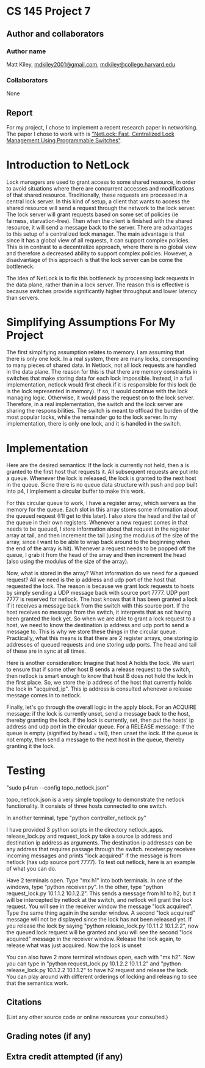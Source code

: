 # CS 145 Project 7

## Author and collaborators
### Author name
Matt Kiley, mdkiley2001@gmail.com, mdkiley@college.harvard.edu

### Collaborators
None

## Report
For my project, I chose to implement a recent research paper in networking.  The paper I chose to work with is ["NetLock: Fast, Centralized Lock Management Using Programmable Switches"](https://courses.grainger.illinois.edu/CS598HPN/fa2020/papers/netlock.pdf).

# Introduction to NetLock
Lock managers are used to grant access to some shared resource, in order to avoid situations where there are concurrent accesses and modifications of that shared resource.  Traditionally, these requests are processed in a central lock server.  In this kind of setup, a client that wants to access the shared resource will send a request through the network to the lock server.  The lock server will grant requests based on some set of policies (ie fairness, starvation-free).  Then when the client is finished with the shared resource, it will send a message back to the server.  There are advantages to this setup of a centralized lock manager.  The main advantage is that since it has a global view of all requests, it can support complex policies.  This is in contrast to a decentralize approach, where there is no global view and therefore a decreased ability to support complex policies.  However, a disadvantage of this approach is that the lock server can be come the bottleneck.

The idea of NetLock is to fix this bottleneck by processing lock requests in the data plane, rather than in a lock server.  The reason this is effective is because switches provide significantly higher throughput and lower latency than servers.

# Simplifying Assumptions For My Project
The first simplifying assumption relates to memory.  I am assuming that there is only one lock.  In a real system, there are many locks, corresponding to many pieces of shared data.  In Netlock, not all lock requests are handled in the data plane.  The reason for this is that there are memory constraints in switches that make storing data for each lock impossible.  Instead, in a full implementation, netlock would first check if it is responsible for this lock (ie is the lock represented in memory).  If so, it would continue with the lock managing logic.  Otherwise, it would pass the request on to the lock server.  Therefore, in a real implementation, the switch and the lock server are sharing the responsibilities.  The switch is meant to offload the burden of the most popular locks, while the remainder go to the lock server.  In my implementation, there is only one lock, and it is handled in the switch.

# Implementation
Here are the desired semantics: If the lock is currently not held, then a is granted to the first host that requests it.  All subsequent requests are put into a queue.  Whenever the lock is released, the lock is granted to the next host in the queue.  Sicne there is no queue data structure with push and pop built into p4, I implement a circular buffer to make this work.

For this circular queue to work, I have a register array, which servers as the memory for the queue.  Each slot in this array stores some information about the queued request (I'll get to this later).  I also store the head and the tail of the queue in their own registers.  Whenever a new request comes in that needs to be queued, I store information about that request in the register array at tail, and then increment the tail (using the modulus of the size of the array, since I want to be able to wrap back around to the beginning when the end of the array is hit).  Whenever a request needs to be popped off the queue, I grab it from the head of the array and then increment the head (also using the modulus of the size of the array).

Now, what is stored in the array?  What information do we need for a queued request?  All we need is the ip address and udp port of the host that requested the lock.  The reason is because we grant lock requests to hosts by simply sending a UDP message back with source port 7777.  UDP port 7777 is reserved for netlock.  The host knows that it has been granted a lock if it receives a message back from the switch with this source port.  If the host receives no message from the switch, it interprets that as not having been granted the lock yet.  So when we are able to grant a lock request to a host, we need to know the destination ip address and udp port to send a message to.  This is why we store these things in the circular queue.  Practically, what this means is that there are 2 register arrays, one storing ip addresses of queued requests and one storing udp ports.  The head and tail of these are in sync at all times.

Here is another consideration: Imagine that host A holds the lock.  We want to ensure that if some other host B sends a release request to the switch, then netlock is smart enough to know that host B does not hold the lock in the first place.  So, we store the ip address of the host that currently holds the lock in "acquired_ip".  This ip address is consulted whenever a release message comes in to netlock.

Finally, let's go through the overall logic in the apply block.  For an ACQUIRE message: if the lock is currently unset, send a message back to the host, thereby granting the lock.  if the lock is currently, set, then put the hosts' ip address and udp port in the circular queue.  For a RELEASE message: If the queue is empty (signified by head = tail), then unset the lock.  If the queue is not empty, then send a message to the next host in the queue, thereby granting it the lock. 

# Testing
"sudo p4run --config topo_netlock.json"

topo_netlock.json is a very simple topology to demonstrate the netlock functionality.  It consists of three hosts connected to one switch.

In another terminal, type "python controller_netlock.py"

I have provided 3 python scripts in the directory netlock_apps.  release_lock.py and request_lock.py take a source ip address and destination ip address as arguments.  The destination ip addresses can be any address that requires passage through the switch.  receiver.py receives incoming messages and prints "lock acquired" if the message is from netlock (has udp source port 7777).  To test out netlock, here is an example of what you can do.

Have 2 terminals open.  Type "mx h1" into both terminals.  In one of the windows, type "python receiver.py".  In the other, type "python request_lock.py 10.1.1.2 10.1.2.2".  This sends a message from h1 to h2, but it will be intercepted by netlock at the switch, and netlock will grant the lock request.  You will see in the receiver window the message "lock acquired".  Type the same thing again in the sender window.  A second "lock acquired" message will not be displayed since the lock has not been released yet.  If you release the lock by saying "python release_lock.py 10.1.1.2 10.1.2.2", now the queued lock request will be granted and you will see the second "lock acquired" message in the receiver window.  Release the lock again, to release what was just acquired.  Now the lock is unset


You can also have 2 more terminal windows open, each with "mx h2".  Now you can type in "python request_lock.py 10.1.2.2 10.1.1.2" and "python release_lock.py 10.1.2.2 10.1.1.2" to have h2 request and release the lock.  You can play around with different orderings of locking and releasing to see that the semantics work.


## Citations
(List any other source code or online resources your consulted.)

## Grading notes (if any)

## Extra credit attempted (if any)
